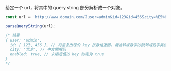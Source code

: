 给定一个 url，将其中的 query string 部分解析成一个对象。

```javascript
const url = 'http://www.domain.com/?user=admin&id=123&id=456&city=%E5%8C%97%E4%BA%AC&enabled';

parseQueryString(url);

/* 结果
{ user: 'admin',
  id: [ 123, 456 ], // 将重复出现的 key 按数组返回，能被转成数字的就转成数字类型
  city: '北京', // 中文需解码
  enabled: true, // 未指定值的 key 约定为 true
}
*/
```
